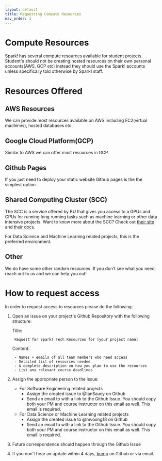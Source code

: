 ```yaml
---
layout: default
title: Requesting Compute Resources
nav_order: 1
---
```


# Compute Resources

Spark! has several compute resources available for student projects. Student's should not be creating hosted resources on their own personal accounts(AWS, GCP etc) instead they should use the Spark! accounts unless specifically told otherwise by Spark! staff.

# Resources Offered

## AWS Resources

We can provide most resources available on AWS including EC2(virtual machines), hosted databases etc.

## Google Cloud Platform(GCP)

Similar to AWS we can offer most resources in GCP.

## Github Pages

If you just need to deploy your static website Github pages is the the simplest option.

## Shared Computing Cluster (SCC)

The SCC is a service offered by BU that gives you access to a GPUs and CPUs for running long running tasks such as machine learning or other data intensive projects. Want to know more about the SCC? Check out [their site](https://scc-ondemand.bu.edu/pun/sys/dashboard) and [their docs](https://www.bu.edu/tech/support/research/system-usage/connect-scc/scc-ondemand/).

For Data Science and Machine Learning related projects, this is the preferred environment.

## Other

We do have some other random resources. If you don't see what you need, reach out to us and we can help you out!

# How to request access

In order to request access to resources please do the following:

1. Open an issue on your project's Github Repository with the following structure:

    Title:

        Request for Spark! Tech Resources for [your project name]

    Content:

        - Names + emails of all team members who need access
        - Detailed list of resources needed
        - A complete description on how you plan to use the resources
        - List any relevant course deadlines
2. Assign the appropriate person to the issue:
   - For Software Engineering related projects
      - Assign the created issue to @IanSaucy on Github
      - Send an email to <sparkeng at bu dot edu> with a link to the Github Issue. You should copy both your PM and course instructor on this email as well. This email is required.
   - For Data Science or Machine Learning related projects
      - Assign the created issue to @mvoong18 on Github
      - Send an email to <mvoong at bu dot edu> with a link to the Github Issue. You should copy both your PM and course instructor on this email as well. This email is required.
3. Future correspondence should happen through the Github Issue
4. If you don't hear an update within 4 days, [bump](https://www.quora.com/What-does-bump-mean-in-forums?no_redirect=1) on Github or via email.




